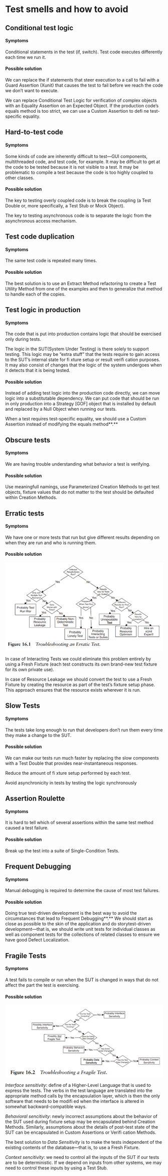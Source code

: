 # Test smells and how to avoid

## Conditional test logic

#### **Symptoms**

Conditional statements in the test \(if, switch\). Test code executes differently each time we run it.

#### **Possible solution**

We can replace the if statements that steer execution to a call to fail with a Guard Assertion \(Xunit\) that causes the test to fail before we reach the code we don’t want to execute. 

We can replace Conditional Test Logic for verification of complex objects with an Equality Assertion on an Expected Object. If the production code’s equals method is too strict, we can use a Custom Assertion  to defi ne test-specific equality.

## Hard-to-test code

#### **Symptoms**

Some kinds of code are inherently difficult to test—GUI components, multithreaded code, and test code, for example. It may be difficult to get at the code to be tested because it is not visible to a test. It may be problematic to compile a test because the code is too highly coupled to other classes.

#### **Possible solution**

The key to testing overly coupled code is to break the coupling \(a Test Double or, more specifically, a Test Stub or Mock Object\).

The key to testing asynchronous code is to separate the logic from the asynchronous access mechanism.

## Test code duplication

#### **Symptoms**

The same test code is repeated many times.

#### **Possible solution**

The best solution is to use an Extract Method refactoring to create a Test Utility Method from one of the examples and then to generalize that method to handle each of the copies.

## Test logic in production

#### **Symptoms**

The code that is put into production contains logic that should be exercised only during tests.

The logic in the SUT\(System Under Testing\) is there solely to support testing. This logic may be “extra stuff” that the tests require to gain access to the SUT’s internal state for fi xture setup or result verifi cation purposes. It may also consist of changes that the logic of the system undergoes when it detects that it is being tested.

#### **Possible solution**

Instead of adding test logic into the production code directly, we can move logic into a substitutable dependency. We can put code that should be run in only production into a Strategy \[GOF\] object that is installed by default and replaced by a Null Object when running our tests.

When a test requires test-specific equality, we should use a Custom Assertion instead of modifying the equals method**.**

## Obscure tests

#### **Symptoms**

We are having trouble understanding what behavior a test is verifying.

#### **Possible solution**

Use meaningfull namings, use Parameterized Creation Methods to get test objects, fixture values that do not matter to the test should be defaulted within Creation Methods. 

## Erratic tests

#### **Symptoms**

We have one or more tests that run but give different results depending on when they are run and who is running them.

#### **Possible solution**

 

![](../../.gitbook/assets/image%20%2867%29.png)

In case of Interacting Tests we could eliminate this problem entirely by using a Fresh Fixture \(each test constructs its own brand-new test fixture for its own private use\).

In case of Resource Leakage we should convert the test to use a Fresh Fixture by creating the resource as part of the test’s fixture setup phase. This approach ensures that the resource exists wherever it is run.

## Slow Tests

#### **Symptoms**

The tests take long enough to run that developers don’t run them every time they make a change to the SUT.

#### **Possible solution**

We can make our tests run much faster by replacing the slow components with a Test Double that provides near-instantaneous responses.

Reduce the amount of fi xture setup performed by each test.

Avoid asynchronicity in tests by testing the logic synchronously

## Assertion Roulette

#### **Symptoms**

It is hard to tell which of several assertions within the same test method caused a test failure.

#### **Possible solution**

Break up the test into a suite of Single-Condition Tests.

## Frequent Debugging

#### **Symptoms**

Manual debugging is required to determine the cause of most test failures.

#### **Possible solution**

Doing true test-driven development is the best way to avoid the circumstances that lead to Frequent Debugging**.** We should start as close as possible to the skin of the application and do storytest-driven development—that is, we should write unit tests for individual classes as well as component tests for the collections of related classes to ensure we have good Defect Localization.

## Fragile Tests

#### **Symptoms**

A test fails to compile or run when the SUT is changed in ways that do not affect the part the test is exercising.

#### **Possible solution**

![](../../.gitbook/assets/image%20%28160%29.png)

_Interface sensitivity_: define of a Higher-Level Language that is used to express the tests. The verbs in the test language are translated into the appropriate method calls by the encapsulation layer, which is then the only software that needs to be modifi ed when the interface is altered in somewhat backward-compatible ways.

_Behavioral sencitivity_: newly incorrect assumptions about the behavior of the SUT used during fixture setup may be encapsulated behind Creation Methods. Similarly, assumptions about the details of post-test state of the SUT can be encapsulated in Custom Assertions or Verifi cation Methods.

The best solution to _Data Sensitivity_ is to make the tests independent of the existing contents of the database—that is, to use a Fresh Fixture.

_Context sencitivity_: we need to control all the inputs of the SUT if our tests are to be deterministic. If we depend on inputs from other systems, we may need to control these inputs by using a Test Stub.

